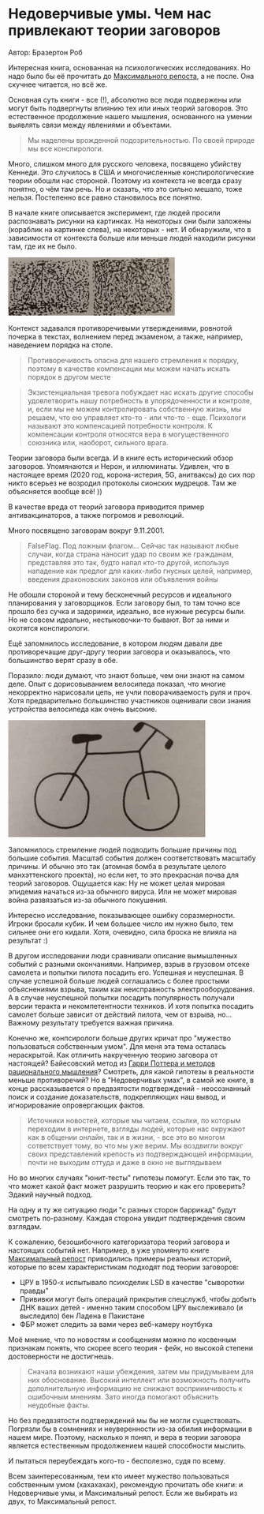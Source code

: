 # Недоверчивые умы. Чем нас привлекают теории заговоров
Автор: Бразертон Роб

Интересная книга, основанная на психологических исследованиях. 
Но надо было бы её прочитать до [Максимального репоста](/max_repost.md), а не после. Она скучнее читается, но всё же.

Основная суть книги - все (!), абсолютно все люди подвержены или могут быть подвергнуты влиянию тех или иных теорий заговоров. 
Это естественное продолжение нашего мышления, основанного на умении выявлять связи между явлениями и объектами.
>Мы наделены врожденной подозрительностью. По своей природе мы все конспирологи.

Много, слишком много для русского человека, посвящено убийству Кеннеди. Это случилось в США и многочисленные конспирологические теории обошли нас стороной.
Поэтому из контекста не всегда сразу понятно, о чём там речь. Но и сказать, что это сильно мешало, тоже нельзя. Постепенно все равно становилось все понятно.

В начале книге описывается эксперимент, где людей просили распознавать рисунки на картинках. 
На некоторых они были заложены (кораблик на картинке слева), на некоторых - нет. 
И обнаружили, что в зависимости от контекста больше или меньше людей находили рисунки там, где их не было.

![](img/susp_mind_1.jpg)

Контекст задавался противоречивыми утверждениями, ровнотой почерка в текстах, волнением перед экзаменом, а также, например, наведением порядка на столе. 
>Противоречивость опасна для нашего стремления к порядку, поэтому в качестве компенсации мы можем начать искать порядок в другом месте

>Экзистенциальная тревога побуждает нас искать другие способы удовлетворить нашу потребность в упорядоченности и контроле, и, если мы не можем контролировать собственную жизнь,
>мы решаем, что ею управляет кто-то - или что-то - еще. Психологи называют это компенсацией потребности контроля.
К компенсации контроля относятся вера в могущественного союзника или, наоборот, сильного врага. 

Теории заговора были всегда. И в книге есть исторический обзор заговоров. Упомянаются и Нерон, и иллюминаты.
Удивлен, что в настоящее время (2020 год, корона-истерия, 5G, анитваксы) до сих пор никто всерьез не возродил протоколы сионских мудрецов.
Там же объясняется вообще всё! ))

В качестве вреда от теорий заговора приводится пример антивакцинаторов, а также погромов и революций.

Много посвящено заговорам вокруг 9.11.2001.

> FalseFlag. Под ложным флагом... Сейчас так называют любые случаи, когда страна наносит удар по своим же гражданам, представляя это так, будто напал кто-то другой, 
> используя нападение как предлог для каких-либо гнусных целей, например, введения драконовских законов или объявления войны

Не обошли стороной и тему бесконечный ресурсов и идеального планирования у заговорщиков. 
Если заговору был, то там точно все прошло без сучка и задоринки, идеально, все нужные ресурсы были. 
Но не совсем идеально, нестыковочки-то бывают. Вот за ними и охотятся конспирологи.

Ещё запомнилось исследование, в котором людям давали две противоречащие друг-другу теории заговора и оказывалось, что большинство верят сразу в обе.

Поразило: люди думают, что знают больше, чем они знают на самом деле. 
Опыт с дорисовыванием велосипеда показал, что многие некорректно нарисовали цепь, не учли поворачиваемость руля и проч.
Хотя предварительно большинство участников оценивали свои знания устройства велосипеда как очень высокие.

![](img/susp_mind-2.jpg)

Запомнилось стремление людей подводить большие причины под большие события. 
Масштаб события должен соответствовать масштабу причины. 
И обычно это так (атомная бомба в результате целого манхэттенского проекта), но если нет, то это прекрасная почва для теорий заговоров.
Ощущается как: Ну не может целая мировая эпидемия начаться из-за обычного вируса. 
Или не может мировая война развязаться из-за обычного покушения.

Интересно исследование, показывающее ошибку соразмерности. Игроки бросали кубик. И чем большее число им нужно было, тем сильнее они его кидали. 
Хотя, очевидно, сила броска не влияла на результат :)

В другом исследовании люди сравнивали описание вымышленных событий с разными окончаниями. Например, взрыв в грузовом отсеке самолета и попытки пилота посадить его. 
Успешная и неуспешная. В случае успешной больше людей соглашались с более простыми объяснениями взрыва, таким как неисправность электрооборудования. 
А в случае неуспешной попытки посадить популярность получали версии теракта и некомпетентности техников.
И хотя попытка посадить самолет больше зависит от действий пилота, чем от взрыва, но... Важному результату требуется важная причина.

Конечно же, конпсирологи больше других кричат про "мужество пользоваться собственным умом". Для меня эта тема осталась нераскрытой. 
Как отличить накрученную теорию заговора от настоящей? Байесовский метод из [Гарри Поттера и методов рационального мышления](/hpmor.md)? 
Смотреть, для какой гипотезы в реальности меньше противоречий? 
Но в "Недоверчивых умах", в самой же книге, в конце рассказывается о предвзятости подтверждений - неосознанный поиск и создание доказательств, подкрепляющих наш вывод, 
и игнорирование опровергающих фактов. 

> Источники новостей, которые мы читаем, ссылки, по которым переходим в интернете, взгляды людей, которые нас окружают как в общении онлайн, так и в жизни, - все это 
> во многом сответствует тому, во что мы уже верим. Мы воздвигли вокруг своих представлений крепость из подтверждающей информации, почти не выходим оттуда 
> и даже в окно не выглядываем

Но во многих случаях "юнит-тесты" гипотезы помогут. Если это так, то что может какой факт может разрушить теорию и как его проверить? Эдакий научный подход.

На одну и ту же ситуацию люди "с разных сторон баррикад" будут смотреть по-разному. Каждая сторона увидит подтверждения своим взглядам. 

К сожалению, безошибочного категоризатора теорий заговора и настоящих событий нет. 
Например, в уже упомянуто книге [Максимальный репост](/max_repost.md) приводились примеры реальных историй, которые по всем характеристикам подходят под теории заговоров:
- ЦРУ в 1950-х испытывало психоделик LSD в качестве "сыворотки правды"
- Прививки могут быть операций прикрытия спецслужб, чтобы добыть ДНК ваших детей - именно таким способом ЦРУ выслеживало (и выследило) бен Ладена в Пакистане
- ФБР может следить за вами через веб-камеру ноутбука

Моё мнение, что по новостям и сообщениям можно по косвенным признакам понять, что скорее всего теория - фейк, но высокой степени достоверности не достигнешь.

> Сначала возникают наши убеждения, затем мы придумываем для них обоснование. 
> Высокий интеллект или возможность получить дополнительную информацию не снижают восприимчивость к ошибочным мнениям. 
> Зато иногда помогают объяснить неудобные факты.

Но без предвзятости подтверждений мы бы не могли существовать. Погрязли бы в сомнениях и неуверенности из-за обилия информации в нашем мире.
Поэтому, насколько я понял, и вера в теории заговора является естественным продолжением нашей способности мыслить.

И пытаться переубеждать кого-то - бесполезно, судя по всему.

Всем заинтересованным, тем кто имеет мужество пользоваться собственным умом (хахахахах), рекомендую прочитать обе книги: и Недоверчивые умы, и Максимальный репост.
Если же выбирать из двух, то Максимальный репост.
